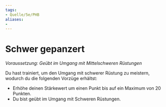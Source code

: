 ```yaml
---
tags:
- Quelle/5e/PHB
aliases:
- 
---
```

# Schwer gepanzert
_Voraussetzung: Geübt im Umgang mit Mittelschweren Rüstungen_

Du hast trainiert, um den Umgang mit schwerer Rüstung zu meistern, wodurch du die folgenden Vorzüge erhältst:

- Erhöhe deinen Stärkewert um einen Punkt bis auf ein Maximum von 20 Punkten.
- Du bist geübt im Umgang mit Schweren Rüstungen.